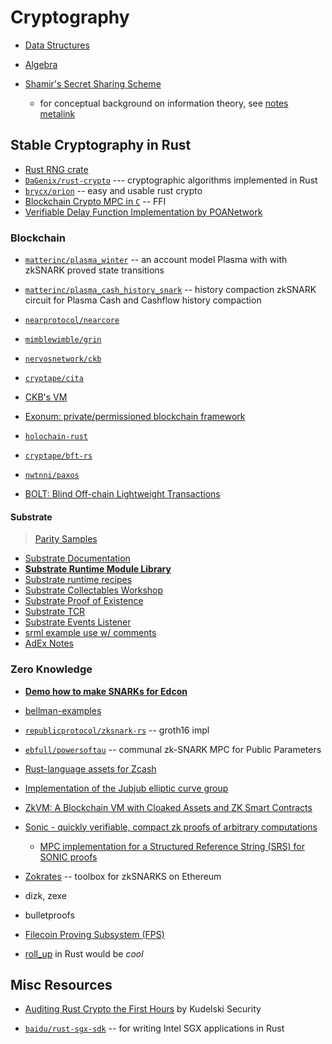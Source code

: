 # Cryptography

* [Data Structures](./primitives)
* [Algebra](./algebra)

* [Shamir's Secret Sharing Scheme](./erasure/ssss)
    * for conceptual background on information theory, see [notes metalink](https://github.com/AmarRSingh/notes/tree/master/Cryptography/InformationTheory)

## Stable Cryptography in Rust

* [Rust RNG crate](https://github.com/rust-random/rand)
* [`DaGenix/rust-crypto`](https://github.com/DaGenix/rust-crypto) --- cryptographic algorithms implemented in Rust
* [`brycx/orion`](https://github.com/brycx/orion) -- easy and usable rust crypto
* [Blockchain Crypto MPC in `C`](https://github.com/unbound-tech/blockchain-crypto-mpc) -- FFI
* [Verifiable Delay Function Implementation by POANetwork](https://github.com/poanetwork/vdf)

### Blockchain <a name = "blockchain"></a>

* [`matterinc/plasma_winter`](https://github.com/matterinc/plasma_winter) -- an account model Plasma with with zkSNARK proved state transitions
* [`matterinc/plasma_cash_history_snark`](https://github.com/matterinc/plasma_cash_history_snark) -- history compaction zkSNARK circuit for Plasma Cash and Cashflow history compaction

* [`nearprotocol/nearcore`](https://github.com/nearprotocol/nearcore)
* [`mimblewimble/grin`](https://github.com/mimblewimble/grin)
* [`nervosnetwork/ckb`](https://github.com/nervosnetwork/ckb)
* [`cryptape/cita`](https://github.com/cryptape/cita)
* [CKB's VM](https://github.com/nervosnetwork/ckb-vm)
* [Exonum: private/permissioned blockchain framework](https://github.com/exonum/exonum)
* [`holochain-rust`](https://github.com/holochain/holochain-rust)
* [`cryptape/bft-rs`](https://github.com/cryptape/bft-rs)
* [`nwtnni/paxos`](https://github.com/nwtnni/paxos)

* [BOLT: Blind Off-chain Lightweight Transactions](https://github.com/ZcashFoundation/libbolt)

#### Substrate
> [Parity Samples](https://github.com/parity-samples)

* [Substrate Documentation](https://substrate.readme.io/docs)
* **[Substrate Runtime Module Library](https://github.com/paritytech/substrate/tree/master/srml)**
* [Substrate runtime recipes](https://substrate.readme.io/docs/substrate-runtime-recipes)
* [Substrate Collectables Workshop](https://github.com/shawntabrizi/substrate-collectables-workshop)
* [Substrate Proof of Existence](https://github.com/shawntabrizi/substrate-proof-of-existence)
* [Substrate TCR](https://github.com/gautamdhameja/substrate-tcr)
* [Substrate Events Listener](https://github.com/gautamdhameja/substrate-events-listener)
* [srml example use w/ comments](https://github.com/paritytech/substrate/blob/master/srml/example/src/lib.rs)
* [AdEx Notes](https://hackmd.io/p_v1M8WGRyy9PggYiKA_Xw#)

### Zero Knowledge

* **[Demo how to make SNARKs for Edcon](https://github.com/matterinc/Edcon2019_material)**

* [bellman-examples](https://github.com/arcalinea/bellman-examples)
* [`republicprotocol/zksnark-rs`](https://github.com/republicprotocol/zksnark-rs) -- groth16 impl
* [`ebfull/powersoftau`](https://github.com/ebfull/powersoftau) -- communal zk-SNARK MPC for Public Parameters
* [Rust-language assets for Zcash](https://github.com/zcash/librustzcash)
* [Implementation of the Jubjub elliptic curve group](https://github.com/zkcrypto/jubjub)
* [ZkVM: A Blockchain VM with Cloaked Assets and ZK Smart Contracts](https://github.com/interstellar/slingshot)
* [Sonic - quickly verifiable, compact zk proofs of arbitrary computations](https://github.com/zknuckles/sonic)
    * [MPC implementation for a Structured Reference String (SRS) for SONIC proofs](https://github.com/matterinc/alpha_line)
* [Zokrates](https://github.com/Zokrates/ZoKrates) -- toolbox for zkSNARKS on Ethereum
* dizk, zexe
* bulletproofs
* [Filecoin Proving Subsystem (FPS)](https://github.com/filecoin-project/rust-proofs)

* [roll_up](https://github.com/barryWhiteHat/roll_up) in Rust would be *cool*

## Misc Resources

* [Auditing Rust Crypto the First Hours](https://research.kudelskisecurity.com/2019/02/07/auditing-rust-crypto-the-first-hours/) by Kudelski Security

* [`baidu/rust-sgx-sdk`](https://github.com/baidu/rust-sgx-sdk) -- for writing Intel SGX applications in Rust